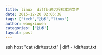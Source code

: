 ```yaml
---
title: linux  diff比较远程和本地文件
date: 2015-12-20 02:05:38
tags: ["tech","技术","linux"]
author: wangxiuwen
categories: ["技术"]
layout: post
---
```




ssh host "cat /dir/test.txt" | diff - /dir/test.txt 

